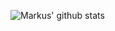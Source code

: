 ![Markus' github stats](https://github-readme-stats.vercel.app/api?username=MarkusRodler&count_private=true&show_icons=true&bg_color=232323&icon_color=1aff1a&title_color=1aff1a&text_color=ffffff&count_private=true)
<!--
**MarkusRodler/MarkusRodler** is a ✨ _special_ ✨ repository because its `README.md` (this file) appears on your GitHub profile.

Here are some ideas to get you started:

- 🔭 I’m currently working on ...
- 🌱 I’m currently learning ...
- 👯 I’m looking to collaborate on ...
- 🤔 I’m looking for help with ...
- 💬 Ask me about ...
- 📫 How to reach me: ...
- 😄 Pronouns: ...
- ⚡ Fun fact: ...
-->
